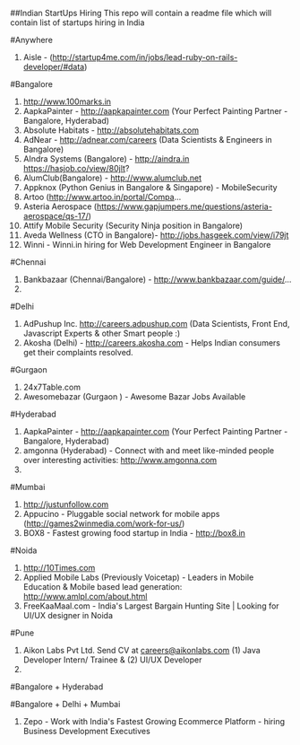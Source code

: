 ##Indian StartUps Hiring
This repo will contain a readme file which will contain list of startups hiring in India

#Anywhere
1. Aisle - (http://startup4me.com/in/jobs/lead-ruby-on-rails-developer/#data)

#Bangalore
1. http://www.100marks.in
2. AapkaPainter - http://aapkapainter.com (Your Perfect Painting Partner - Bangalore, Hyderabad)
3. Absolute Habitats - http://absolutehabitats.com
4. AdNear - http://adnear.com/careers (Data Scientists & Engineers in Bangalore)
5. AIndra Systems (Bangalore) -  http://aindra.in  https://hasjob.co/view/80jlt?
6. AlumClub(Bangalore) - http://www.alumclub.net 
7. Appknox (Python Genius in Bangalore & Singapore) - MobileSecurity
8. Artoo (http://www.artoo.in/portal/Compa...
9. Asteria Aerospace (https://www.gapjumpers.me/questions/asteria-aerospace/qs-17/)
10. Attify Mobile Security (Security Ninja position in Bangalore)
11. Aveda Wellness (CTO in Bangalore)- http://jobs.hasgeek.com/view/i79jt
12. Winni - Winni.in hiring for Web Development Engineer in Bangalore 

#Chennai
1. Bankbazaar (Chennai/Bangalore) - http://www.bankbazaar.com/guide/...
2. 

#Delhi
1. AdPushup Inc. http://careers.adpushup.com (Data Scientists, Front End, Javascript Experts & other Smart people :) 
2. Akosha (Delhi) - http://careers.akosha.com - Helps Indian consumers get their complaints resolved.  

#Gurgaon
1. 24x7Table.com
2. Awesomebazar (Gurgaon ) - Awesome Bazar Jobs Available

#Hyderabad
1. AapkaPainter - http://aapkapainter.com (Your Perfect Painting Partner - Bangalore, Hyderabad)
2. amgonna (Hyderabad) - Connect with and meet like-minded people over interesting activities: http://www.amgonna.com
3. 


#Mumbai
1. http://justunfollow.com
2. Appucino - Pluggable social network for mobile apps (http://games2winmedia.com/work-for-us/)
3. BOX8 - Fastest growing food startup in India - http://box8.in

#Noida
1. http://10Times.com
2. Applied Mobile Labs (Previously Voicetap) - Leaders in Mobile Education & Mobile based lead generation: http://www.amlpl.com/about.html
3.   FreeKaaMaal.com - India's Largest Bargain Hunting Site |  Looking for UI/UX designer in Noida

#Pune
1. Aikon Labs Pvt Ltd. Send CV at careers@aikonlabs.com (1) Java Developer Intern/ Trainee & (2) UI/UX Developer
2. 


#Bangalore + Hyderabad


#Bangalore + Delhi + Mumbai
1. Zepo - Work with India's Fastest Growing Ecommerce Platform - hiring Business Development Executives
